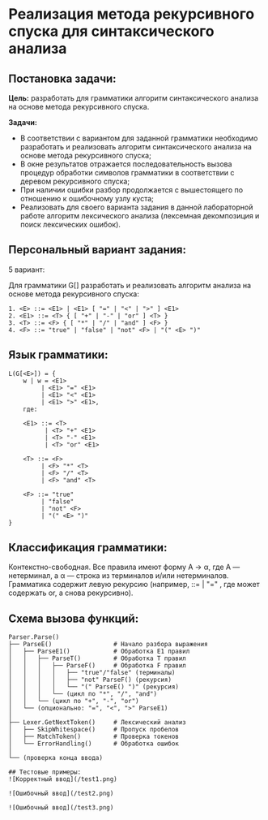 # Реализация метода рекурсивного спуска для синтаксического анализа

## Постановка задачи:

**Цель:** разработать для грамматики алгоритм синтаксического анализа на основе метода рекурсивного спуска.

**Задачи:**
- В соответствии с вариантом для заданной грамматики необходимо разработать и реализовать алгоритм синтаксического анализа на основе метода рекурсивного спуска;
- В окне результатов отражается последовательность вызова процедур обработки символов грамматики в соответствии с деревом рекурсивного спуска;
- При наличии ошибки разбор продолжается с вышестоящего по отношению к ошибочному узлу куста;
- Реализовать для своего варианта задания в данной лабораторной работе алгоритм лексического анализа (лексемная декомпозиция и поиск лексических ошибок).

## Персональный вариант задания:

5 вариант:

Для грамматики G[<E>] разработать и реализовать алгоритм анализа на основе метода рекурсивного спуска:

```bnf
1. <E> ::= <E1> | <E1> [ "=" | "<" | ">" ] <E1>
2. <E1> ::= <T> { [ "+" | "-" | "or" ] <T> }
3. <T> ::= <F> { [ "*" | "/" | "and" ] <F> }
4. <F> ::= "true" | "false" | "not" <F> | "(" <E> ")"
```

## Язык грамматики:

```bnf
L(G[<E>]) = { 
    w | w = <E1> 
         | <E1> "=" <E1> 
         | <E1> "<" <E1> 
         | <E1> ">" <E1>,
    где:

    <E1> ::= <T> 
          | <T> "+" <E1>
          | <T> "-" <E1>
          | <T> "or" <E1>

    <T> ::= <F> 
         | <F> "*" <T>
         | <F> "/" <T>
         | <F> "and" <T>

    <F> ::= "true" 
         | "false" 
         | "not" <F> 
         | "(" <E> ")"
}
```

## Классификация грамматики: 

Контекстно-свободная. Все правила имеют форму A → α, где A — нетерминал, а α — строка из терминалов и/или нетерминалов.
Грамматика содержит левую рекурсию (например, <E> ::= <E1> | <E1> "=" <E1>, где <E1> может содержать or, а <E1> снова рекурсивно).

## Схема вызова функций:

```bnf
Parser.Parse()
├── ParseE()                 # Начало разбора выражения
│   ├── ParseE1()            # Обработка E1 правил
│   │   ├── ParseT()         # Обработка T правил  
│   │   │   ├── ParseF()     # Обработка F правил
│   │   │   │   ├── "true"/"false" (терминалы)
│   │   │   │   ├── "not" ParseF() (рекурсия)
│   │   │   │   └── "(" ParseE() ")" (рекурсия)
│   │   │   └── (цикл по "*", "/", "and")
│   │   └── (цикл по "+", "-", "or")
│   └── (опционально: "=", "<", ">" ParseE1)
│
├── Lexer.GetNextToken()     # Лексический анализ
│   ├── SkipWhitespace()     # Пропуск пробелов
│   ├── MatchToken()         # Проверка токенов
│   └── ErrorHandling()      # Обработка ошибок
│
└── (проверка конца ввода)

## Тестовые примеры: 
![Корректный ввод](/test1.png)

![Ошибочный ввод](/test2.png)

![Ошибочный ввод](/test3.png)
